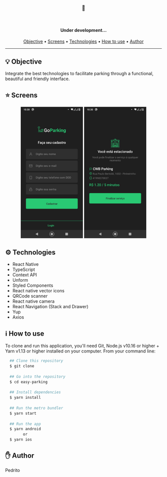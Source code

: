<h3 align="center">🚗</h3>

<br />

<h4 align="center">
	Under development...
</h4>

<p align="center">
 <a href="#bulb-objective">Objective</a> •
 <a href="#star-screens">Screens</a> •
 <a href="#gear-technologies">Technologies</a> •
 <a href="#information_source-how-to-use">How to use</a> •
 <a href="#hand-author">Author</a>
</p>

---

## :bulb: Objective

Integrate the best technologies to facilitate parking through a functional, beautiful and friendly interface.

## :star: Screens

<div align="center">

<img src=".github/assets/screens/create-account.jpeg" width="200"/>

<img src=".github/assets/screens/park-status.jpeg" width="200"/>

</div>

## :gear: Technologies

- React Native
- TypeScript
- Context API
- Unform
- Styled Components
- React native vector icons
- QRCode scanner
- React native camera
- React Navigation (Stack and Drawer)
- Yup
- Axios

## :information_source: How to use

To clone and run this application, you'll need Git, Node.js v10.16 or higher + Yarn v1.13 or higher installed on your computer. From your command line:

```bash
  ## Clone this repository
  $ git clone

  ## Go into the repository
  $ cd easy-parking

  ## Install dependencies
  $ yarn install

  ## Run the metro bundler
  $ yarn start

  ## Run the app
  $ yarn android
        or
  $ yarn ios
```

## :hand: Author


Pedrito
